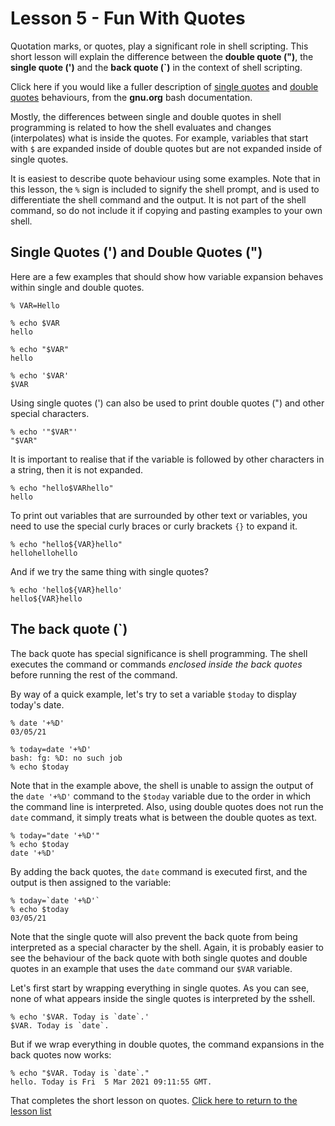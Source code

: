 # Lesson 5 - Fun With Quotes #

Quotation marks, or quotes, play a significant role in shell scripting. This short lesson will explain the difference between the __double quote (")__, the __single quote (')__ and the __back quote (`)__ in the context of shell scripting.

Click here if you would like a fuller description of [single quotes](http://www.gnu.org/software/bash/manual/html_node/Single-Quotes.html) and [double quotes](http://www.gnu.org/software/bash/manual/html_node/Double-Quotes.html) behaviours, from the __gnu.org__ bash documentation.

Mostly, the differences between single and double quotes in shell programming is related to how the shell evaluates and changes (interpolates) what is inside the quotes. For example, variables that start with `$` are expanded inside of double quotes but are not expanded inside of single quotes.

It is easiest to describe quote behaviour using some examples. Note that in this lesson, the `%` sign is included to signify the shell prompt, and is used to differentiate the shell command and the output. It is not part of the shell command, so do not include it if copying and pasting examples to your own shell.

## Single Quotes (') and Double Quotes (") ##

Here are a few examples that should show how variable expansion behaves within single and double quotes.

```shell
% VAR=Hello

% echo $VAR
hello

% echo "$VAR"
hello

% echo '$VAR'
$VAR
```

Using single quotes (') can also be used to print double quotes (") and other special characters.

```shell
% echo '"$VAR"'
"$VAR"
```

It is important to realise that if the variable is followed by other characters in a string, then it is not expanded.

```shell
% echo "hello$VARhello"
hello
```

To print out variables that are surrounded by other text or variables, you need to use the special curly braces or curly brackets `{}` to expand it.

```shell
% echo "hello${VAR}hello"
hellohellohello
```

And if we try the same thing with single quotes?

```shell
% echo 'hello${VAR}hello'
hello${VAR}hello
```

## The back quote (`) ##

The back quote has special significance is shell programming. The shell executes the command or commands _enclosed inside the back quotes_ before running the rest of the command.

By way of a quick example, let's try to set a variable `$today` to display today's date.

```shell
% date '+%D'
03/05/21

% today=date '+%D'
bash: fg: %D: no such job
% echo $today
```

Note that in the example above, the shell is unable to assign the output of the `date '+%D'` command to the `$today` variable due to the order in which the command line is interpreted. Also, using double quotes does not run the `date` command, it simply treats what is between the double quotes as text.

```shell
% today="date '+%D'"
% echo $today
date '+%D'
```

By adding the back quotes, the `date` command is executed first, and the output is then assigned to the variable:

```shell
% today=`date '+%D'`
% echo $today
03/05/21
```

Note that the single quote will also prevent the back quote from being interpreted as a special character by the shell. Again, it is probably easier to see the behaviour of the back quote with both single quotes and double quotes in an example that uses the `date` command our `$VAR` variable.

Let's first start by wrapping everything in single quotes. As you can see, none of what appears inside the single quotes is interpreted by the sshell.

```shell
% echo '$VAR. Today is `date`.'
$VAR. Today is `date`.
```

But if we wrap everything in double quotes, the command expansions in the back quotes now works:

```shell
% echo "$VAR. Today is `date`."
hello. Today is Fri  5 Mar 2021 09:11:55 GMT.
```

That completes the short lesson on quotes. [Click here to return to the lesson list](../README.md)
